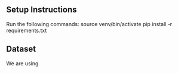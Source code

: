 ## Setup Instructions
Run the following commands:
    source venv/bin/activate
    pip install -r requirements.txt

## Dataset
We are using 
